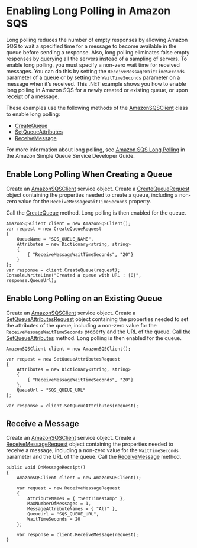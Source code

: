 # Enabling Long Polling in Amazon SQS<a name="EnableLongPolling"></a>

Long polling reduces the number of empty responses by allowing Amazon SQS to wait a specified time for a message to become available in the queue before sending a response\. Also, long polling eliminates false empty responses by querying all the servers instead of a sampling of servers\. To enable long polling, you must specify a non\-zero wait time for received messages\. You can do this by setting the `ReceiveMessageWaitTimeSeconds` parameter of a queue or by setting the `WaitTimeSeconds` parameter on a message when it’s received\. This \.NET example shows you how to enable long polling in Amazon SQS for a newly created or existing queue, or upon receipt of a message\.

These examples use the following methods of the [AmazonSQSClient](https://docs.aws.amazon.com/sdkfornet/v3/apidocs/items/SQS/TSQSClient.html) class to enable long polling:
+  [CreateQueue](https://docs.aws.amazon.com/sdkfornet/v3/apidocs/items/SQS/MSQSCreateQueueCreateQueueRequest.html) 
+  [SetQueueAttributes](https://docs.aws.amazon.com/sdkfornet/v3/apidocs/items/SQS/MSQSSetQueueAttributesSetQueueAttributesRequest.html) 
+  [ReceiveMessage](https://docs.aws.amazon.com/sdkfornet/v3/apidocs/items/SQS/MSQSReceiveMessageReceiveMessageRequest.html) 

For more information about long polling, see [Amazon SQS Long Polling](https://docs.aws.amazon.com/AWSSimpleQueueService/latest/SQSDeveloperGuide/sqs-long-polling.html) in the Amazon Simple Queue Service Developer Guide\.

## Enable Long Polling When Creating a Queue<a name="enable-long-polling-when-creating-a-queue"></a>

Create an [AmazonSQSClient](https://docs.aws.amazon.com/sdkfornet/v3/apidocs/items/SQS/TSQSClient.html) service object\. Create a [CreateQueueRequest](https://docs.aws.amazon.com/sdkfornet/v3/apidocs/items/SQS/TCreateQueueRequest.html) object containing the properties needed to create a queue, including a non\-zero value for the `ReceiveMessageWaitTimeSeconds` property\.

Call the [CreateQueue](https://docs.aws.amazon.com/sdkfornet/v3/apidocs/items/SQS/MSQSCreateQueueCreateQueueRequest.html) method\. Long polling is then enabled for the queue\.

```
AmazonSQSClient client = new AmazonSQSClient();
var request = new CreateQueueRequest
{
    QueueName = "SQS_QUEUE_NAME",
    Attributes = new Dictionary<string, string>
    {
        { "ReceiveMessageWaitTimeSeconds", "20"}
    }
};
var response = client.CreateQueue(request);
Console.WriteLine("Created a queue with URL : {0}", response.QueueUrl);
```

## Enable Long Polling on an Existing Queue<a name="enable-long-polling-on-an-existing-queue"></a>

Create an [AmazonSQSClient](https://docs.aws.amazon.com/sdkfornet/v3/apidocs/items/SQS/TSQSClient.html) service object\. Create a [SetQueueAttributesRequest](https://docs.aws.amazon.com/sdkfornet/v3/apidocs/items/SQS/TSetQueueAttributesRequest.html) object containing the properties needed to set the attributes of the queue, including a non\-zero value for the `ReceiveMessageWaitTimeSeconds` property and the URL of the queue\. Call the [SetQueueAttributes](https://docs.aws.amazon.com/sdkfornet/v3/apidocs/items/SQS/MSQSSetQueueAttributesSetQueueAttributesRequest.html) method\. Long polling is then enabled for the queue\.

```
AmazonSQSClient client = new AmazonSQSClient();

var request = new SetQueueAttributesRequest
{
    Attributes = new Dictionary<string, string>
    {
        { "ReceiveMessageWaitTimeSeconds", "20"}
    },
    QueueUrl = "SQS_QUEUE_URL"
};

var response = client.SetQueueAttributes(request);
```

## Receive a Message<a name="receive-a-message"></a>

Create an [AmazonSQSClient](https://docs.aws.amazon.com/sdkfornet/v3/apidocs/items/SQS/TSQSClient.html) service object\. Create a [ReceiveMessageRequest](https://docs.aws.amazon.com/sdkfornet/v3/apidocs/items/SQS/TReceiveMessageRequest.html) object containing the properties needed to receive a message, including a non\-zero value for the `WaitTimeSeconds` parameter and the URL of the queue\. Call the [ReceiveMessage](https://docs.aws.amazon.com/sdkfornet/v3/apidocs/items/SQS/MSQSReceiveMessageReceiveMessageRequest.html) method\.

```
public void OnMessageReceipt()
{
    AmazonSQSClient client = new AmazonSQSClient();

    var request = new ReceiveMessageRequest
    {
        AttributeNames = { "SentTimestamp" },
        MaxNumberOfMessages = 1,
        MessageAttributeNames = { "All" },
        QueueUrl = "SQS_QUEUE_URL",
        WaitTimeSeconds = 20
    };

    var response = client.ReceiveMessage(request);
}
```
